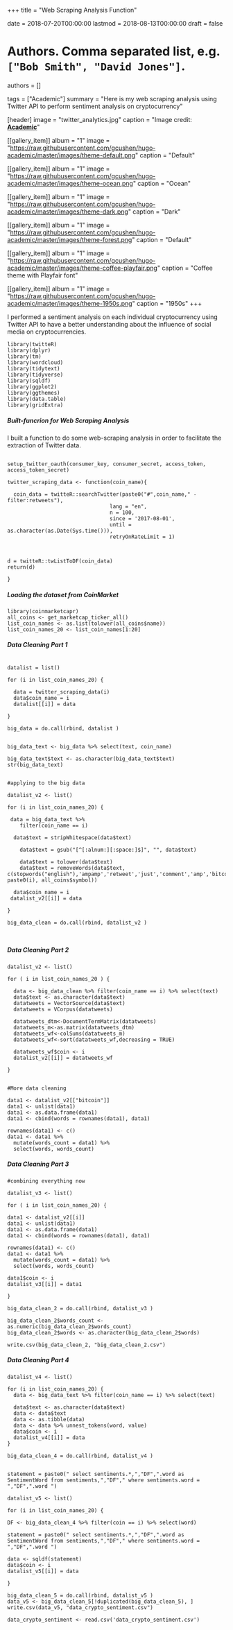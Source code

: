+++
title = "Web Scraping Analysis Function"

date = 2018-07-20T00:00:00
lastmod = 2018-08-13T00:00:00
draft = false

# Authors. Comma separated list, e.g. `["Bob Smith", "David Jones"]`.
authors = []

tags = ["Academic"]
summary = "Here is my web scraping analysis using Twitter API to perform sentiment analysis on cryptocurrency"

[header]
image = "twitter_analytics.jpg"
caption = "Image credit: [**Academic**](https://github.com/gcushen/hugo-academic/)"

[[gallery_item]]
album = "1"
image = "https://raw.githubusercontent.com/gcushen/hugo-academic/master/images/theme-default.png"
caption = "Default"

[[gallery_item]]
album = "1"
image = "https://raw.githubusercontent.com/gcushen/hugo-academic/master/images/theme-ocean.png"
caption = "Ocean"

[[gallery_item]]
album = "1"
image = "https://raw.githubusercontent.com/gcushen/hugo-academic/master/images/theme-dark.png"
caption = "Dark"

[[gallery_item]]
album = "1"
image = "https://raw.githubusercontent.com/gcushen/hugo-academic/master/images/theme-forest.png"
caption = "Default"

[[gallery_item]]
album = "1"
image = "https://raw.githubusercontent.com/gcushen/hugo-academic/master/images/theme-coffee-playfair.png"
caption = "Coffee theme with Playfair font"

[[gallery_item]]
album = "1"
image = "https://raw.githubusercontent.com/gcushen/hugo-academic/master/images/theme-1950s.png"
caption = "1950s"
+++

I performed a sentiment analysis on each individual cryptocurrency using Twitter API to have a better understanding about the influence of social media on cryptocurrencies.


```{r, warning=FALSE, message= FALSE}
library(twitteR)
library(dplyr)
library(tm)
library(wordcloud)
library(tidytext)
library(tidyverse)
library(sqldf)
library(ggplot2)
library(ggthemes)
library(data.table)
library(gridExtra)

```

##### Built-funcrion for Web Scraping Analysis

I built a function to do some web-scraping analysis in order to facilitate the extraction of Twitter data.
```{r, warning=FALSE, message= FALSE}

setup_twitter_oauth(consumer_key, consumer_secret, access_token, access_token_secret)

twitter_scraping_data <- function(coin_name){
  
  coin_data = twitteR::searchTwitter(paste0("#",coin_name," -filter:retweets"),
                                 lang = "en", 
                                 n = 100, 
                                 since = '2017-08-01',
                                 until = as.character(as.Date(Sys.time())),
                                 retryOnRateLimit = 1)



d = twitteR::twListToDF(coin_data)
return(d)
  
}
```

##### Loading the dataset from CoinMarket
```{r, warning=FALSE, message= FALSE}
library(coinmarketcapr)
all_coins <- get_marketcap_ticker_all()
list_coin_names <- as.list(tolower(all_coins$name))
list_coin_names_20 <- list_coin_names[1:20]
```

##### Data Cleaning Part 1
```{r, warning=FALSE, message= FALSE}

datalist = list()

for (i in list_coin_names_20) {
  
  data = twitter_scraping_data(i)
  data$coin_name = i
  datalist[[i]] = data

}

big_data = do.call(rbind, datalist )


big_data_text <- big_data %>% select(text, coin_name)

big_data_text$text <- as.character(big_data_text$text)
str(big_data_text)


#applying to the big data

datalist_v2 <- list()

for (i in list_coin_names_20) {
  
 data = big_data_text %>%
    filter(coin_name == i) 
 
  data$text = stripWhitespace(data$text)
  
    data$text = gsub("[^[:alnum:][:space:]$]", "", data$text)
    
    data$text = tolower(data$text)
    data$text = removeWords(data$text, c(stopwords("english"),'ampamp','retweet','just','comment','amp','bitcoin','btc','xrp','eth','crypto','cryptocurrency', paste0(i), all_coins$symbol))

  data$coin_name = i
 datalist_v2[[i]] = data

}

big_data_clean = do.call(rbind, datalist_v2 )



```

##### Data Cleaning Part 2
```{r, warning=FALSE, message= FALSE}
datalist_v2 <- list()

for ( i in list_coin_names_20 ) {
  
  data <- big_data_clean %>% filter(coin_name == i) %>% select(text)
  data$text <- as.character(data$text)
  datatweets = VectorSource(data$text)
  datatweets = VCorpus(datatweets)
  
  datatweets_dtm<-DocumentTermMatrix(datatweets)
  datatweets_m<-as.matrix(datatweets_dtm)
  datatweets_wf<-colSums(datatweets_m)
  datatweets_wf<-sort(datatweets_wf,decreasing = TRUE)
  
  datatweets_wf$coin <- i
  datalist_v2[[i]] = datatweets_wf

}


#More data cleaning

data1 <- datalist_v2[["bitcoin"]]
data1 <- unlist(data1)
data1 <- as.data.frame(data1)
data1 <- cbind(words = rownames(data1), data1) 

rownames(data1) <- c()
data1 <- data1 %>%
  mutate(words_count = data1) %>%
  select(words, words_count)

```


##### Data Cleaning Part 3
```{r, warning=FALSE, message= FALSE}
#combining everything now

datalist_v3 <- list()

for ( i in list_coin_names_20) {
  
data1 <- datalist_v2[[i]]
data1 <- unlist(data1)
data1 <- as.data.frame(data1)
data1 <- cbind(words = rownames(data1), data1) 

rownames(data1) <- c()
data1 <- data1 %>%
  mutate(words_count = data1) %>%
  select(words, words_count)
  
data1$coin <- i
datalist_v3[[i]] = data1
  
}

big_data_clean_2 = do.call(rbind, datalist_v3 )

big_data_clean_2$words_count <- as.numeric(big_data_clean_2$words_count)
big_data_clean_2$words <- as.character(big_data_clean_2$words)

write.csv(big_data_clean_2, "big_data_clean_2.csv")
```

##### Data Cleaning Part 4
```{r}
datalist_v4 <- list()

for (i in list_coin_names_20) {
  data <- big_data_text %>% filter(coin_name == i) %>% select(text)
  
  data$text <- as.character(data$text)
  data <- data$text
  data <- as.tibble(data)
  data <- data %>% unnest_tokens(word, value)
  data$coin <- i
  datalist_v4[[i]] = data
}

big_data_clean_4 = do.call(rbind, datalist_v4 )


statement = paste0(" select sentiments.*,","DF",".word as SentimentWord from sentiments,","DF"," where sentiments.word = ","DF",".word ")

datalist_v5 <- list()

for (i in list_coin_names_20) {

DF <- big_data_clean_4 %>% filter(coin == i) %>% select(word)
  
statement = paste0(" select sentiments.*,","DF",".word as SentimentWord from sentiments,","DF"," where sentiments.word = ","DF",".word ")

data <- sqldf(statement)
data$coin <- i
datalist_v5[[i]] = data

}

big_data_clean_5 = do.call(rbind, datalist_v5 )
data_v5 <- big_data_clean_5[!duplicated(big_data_clean_5), ]
write.csv(data_v5, "data_crypto_sentiment.csv")

data_crypto_sentiment <- read.csv('data_crypto_sentiment.csv')


```


